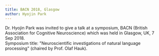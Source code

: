 ```yaml
---
title: BACN 2018, Glasgow
author: Hyojin Park
---
```

Dr. Hyojin Park was invited to give a talk at a symposium, BACN (British Association for Cognitive Neuroscience) which was held in Glasgow, UK, 7 Sep 2018. <br>
Symposium title: "Neuroscientific investigations of natural language processing" (chaired by Prof. Olaf Hauk).
